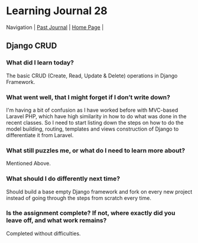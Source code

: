 # Learning Journal 28

Navigation | [Past Journal](../Class-27/README.md) | [Home Page](../README.md) |

## Django CRUD

### What did I learn today?

The basic CRUD (Create, Read, Update & Delete) operations in Django Framework.

### What went well, that I might forget if I don’t write down?

I'm having a bit of confusion as I have worked before with MVC-based Laravel PHP, which have high similarity in how to do what was done in the recent classes. So I need to start listing down the steps on how to do the model building, routing, templates and views construction of Django to differentiate it from Laravel.

### What still puzzles me, or what do I need to learn more about?

Mentioned Above.

### What should I do differently next time?

Should build a base empty Django framework and fork on every new project instead of going through the steps from scratch every time.

### Is the assignment complete? If not, where exactly did you leave off, and what work remains?

Completed without difficulties.
